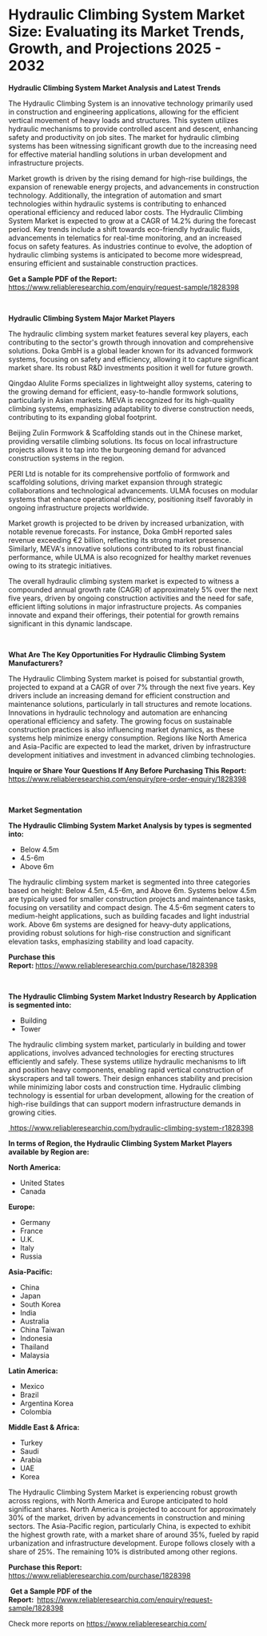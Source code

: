 <p><h1>Hydraulic Climbing System Market Size: Evaluating its Market Trends, Growth, and Projections 2025 - 2032</h1></p><p><strong>Hydraulic Climbing System Market Analysis and Latest Trends</strong></p>
<p><p>The Hydraulic Climbing System is an innovative technology primarily used in construction and engineering applications, allowing for the efficient vertical movement of heavy loads and structures. This system utilizes hydraulic mechanisms to provide controlled ascent and descent, enhancing safety and productivity on job sites. The market for hydraulic climbing systems has been witnessing significant growth due to the increasing need for effective material handling solutions in urban development and infrastructure projects.</p><p>Market growth is driven by the rising demand for high-rise buildings, the expansion of renewable energy projects, and advancements in construction technology. Additionally, the integration of automation and smart technologies within hydraulic systems is contributing to enhanced operational efficiency and reduced labor costs. The Hydraulic Climbing System Market is expected to grow at a CAGR of 14.2% during the forecast period. Key trends include a shift towards eco-friendly hydraulic fluids, advancements in telematics for real-time monitoring, and an increased focus on safety features. As industries continue to evolve, the adoption of hydraulic climbing systems is anticipated to become more widespread, ensuring efficient and sustainable construction practices.</p></p>
<p><strong>Get a Sample PDF of the Report:&nbsp;</strong> <a href="https://www.reliableresearchiq.com/enquiry/request-sample/1828398?utm_campaign=2145&utm_medium=2&utm_source=Github&utm_content=ia&utm_term=28022025&utm_id=hydraulic-climbing-system">https://www.reliableresearchiq.com/enquiry/request-sample/1828398</a></p>
<p>&nbsp;</p>
<p><strong>Hydraulic Climbing System Major Market Players</strong></p>
<p><p>The hydraulic climbing system market features several key players, each contributing to the sector's growth through innovation and comprehensive solutions. Doka GmbH is a global leader known for its advanced formwork systems, focusing on safety and efficiency, allowing it to capture significant market share. Its robust R&D investments position it well for future growth.</p><p>Qingdao Alulite Forms specializes in lightweight alloy systems, catering to the growing demand for efficient, easy-to-handle formwork solutions, particularly in Asian markets. MEVA is recognized for its high-quality climbing systems, emphasizing adaptability to diverse construction needs, contributing to its expanding global footprint.</p><p>Beijing Zulin Formwork & Scaffolding stands out in the Chinese market, providing versatile climbing solutions. Its focus on local infrastructure projects allows it to tap into the burgeoning demand for advanced construction systems in the region.</p><p>PERI Ltd is notable for its comprehensive portfolio of formwork and scaffolding solutions, driving market expansion through strategic collaborations and technological advancements. ULMA focuses on modular systems that enhance operational efficiency, positioning itself favorably in ongoing infrastructure projects worldwide.</p><p>Market growth is projected to be driven by increased urbanization, with notable revenue forecasts. For instance, Doka GmbH reported sales revenue exceeding €2 billion, reflecting its strong market presence. Similarly, MEVA's innovative solutions contributed to its robust financial performance, while ULMA is also recognized for healthy market revenues owing to its strategic initiatives.</p><p>The overall hydraulic climbing system market is expected to witness a compounded annual growth rate (CAGR) of approximately 5% over the next five years, driven by ongoing construction activities and the need for safe, efficient lifting solutions in major infrastructure projects. As companies innovate and expand their offerings, their potential for growth remains significant in this dynamic landscape.</p></p>
<p>&nbsp;</p>
<p><strong>What Are The Key Opportunities For Hydraulic Climbing System Manufacturers?</strong></p>
<p><p>The Hydraulic Climbing System market is poised for substantial growth, projected to expand at a CAGR of over 7% through the next five years. Key drivers include an increasing demand for efficient construction and maintenance solutions, particularly in tall structures and remote locations. Innovations in hydraulic technology and automation are enhancing operational efficiency and safety. The growing focus on sustainable construction practices is also influencing market dynamics, as these systems help minimize energy consumption. Regions like North America and Asia-Pacific are expected to lead the market, driven by infrastructure development initiatives and investment in advanced climbing technologies.</p></p>
<p><strong>Inquire or Share Your Questions If Any Before Purchasing This Report:</strong> <a href="https://www.reliableresearchiq.com/enquiry/pre-order-enquiry/1828398?utm_campaign=2145&utm_medium=2&utm_source=Github&utm_content=ia&utm_term=28022025&utm_id=hydraulic-climbing-system">https://www.reliableresearchiq.com/enquiry/pre-order-enquiry/1828398</a></p>
<p>&nbsp;</p>
<p><strong>Market Segmentation</strong></p>
<p><strong>The Hydraulic Climbing System Market Analysis by types is segmented into:</strong></p>
<p><ul><li>Below 4.5m</li><li>4.5-6m</li><li>Above 6m</li></ul></p>
<p><p>The hydraulic climbing system market is segmented into three categories based on height: Below 4.5m, 4.5-6m, and Above 6m. Systems below 4.5m are typically used for smaller construction projects and maintenance tasks, focusing on versatility and compact design. The 4.5-6m segment caters to medium-height applications, such as building facades and light industrial work. Above 6m systems are designed for heavy-duty applications, providing robust solutions for high-rise construction and significant elevation tasks, emphasizing stability and load capacity.</p></p>
<p><strong>Purchase this Report:&nbsp;</strong><a href="https://www.reliableresearchiq.com/purchase/1828398?utm_campaign=2145&utm_medium=2&utm_source=Github&utm_content=ia&utm_term=28022025&utm_id=hydraulic-climbing-system">https://www.reliableresearchiq.com/purchase/1828398</a></p>
<p>&nbsp;</p>
<p><strong>The Hydraulic Climbing System Market Industry Research by Application is segmented into:</strong></p>
<p><ul><li>Building</li><li>Tower</li></ul></p>
<p><p>The hydraulic climbing system market, particularly in building and tower applications, involves advanced technologies for erecting structures efficiently and safely. These systems utilize hydraulic mechanisms to lift and position heavy components, enabling rapid vertical construction of skyscrapers and tall towers. Their design enhances stability and precision while minimizing labor costs and construction time. Hydraulic climbing technology is essential for urban development, allowing for the creation of high-rise buildings that can support modern infrastructure demands in growing cities.</p></p>
<p><a href="https://www.reliableresearchiq.com/hydraulic-climbing-system-r1828398?utm_campaign=2145&utm_medium=2&utm_source=Github&utm_content=ia&utm_term=28022025&utm_id=hydraulic-climbing-system">&nbsp;https://www.reliableresearchiq.com/hydraulic-climbing-system-r1828398</a></p>
<p><strong>In terms of Region, the Hydraulic Climbing System Market Players available by Region are:</strong></p>
<p>
    <p> <strong> North America: </strong>
        <ul>
            <li>United States</li>
            <li>Canada</li>
        </ul>
        </p> 
    <p> <strong> Europe: </strong>
        <ul>
            <li>Germany</li>
            <li>France</li>
            <li>U.K.</li>
            <li>Italy</li>
            <li>Russia</li>
        </ul>
        </p> 
    <p> <strong> Asia-Pacific: </strong>
        <ul>
            <li>China</li>
            <li>Japan</li>
            <li>South Korea</li>
            <li>India</li>
            <li>Australia</li>
            <li>China Taiwan</li>
            <li>Indonesia</li>
            <li>Thailand</li>
            <li>Malaysia</li>
        </ul>
        </p> 
    <p> <strong> Latin America: </strong>
        <ul>
            <li>Mexico</li>
            <li>Brazil</li>
            <li>Argentina Korea</li>
            <li>Colombia</li>
        </ul>
        </p> 
    <p> <strong> Middle East & Africa: </strong>
        <ul>
            <li>Turkey</li>
            <li>Saudi</li>
            <li>Arabia</li>
            <li>UAE</li>
            <li>Korea</li>
        </ul>
    </p>
    </p>
<p><p>The Hydraulic Climbing System Market is experiencing robust growth across regions, with North America and Europe anticipated to hold significant shares. North America is projected to account for approximately 30% of the market, driven by advancements in construction and mining sectors. The Asia-Pacific region, particularly China, is expected to exhibit the highest growth rate, with a market share of around 35%, fueled by rapid urbanization and infrastructure development. Europe follows closely with a share of 25%. The remaining 10% is distributed among other regions.</p></p>
<p><strong>Purchase this Report: </strong><a href="https://www.reliableresearchiq.com/purchase/1828398?utm_campaign=2145&utm_medium=2&utm_source=Github&utm_content=ia&utm_term=28022025&utm_id=hydraulic-climbing-system">https://www.reliableresearchiq.com/purchase/1828398</a></p>
<p>&nbsp;<strong>Get a Sample PDF of the Report:&nbsp;&nbsp;</strong><a href="https://www.reliableresearchiq.com/enquiry/request-sample/1828398?utm_campaign=2145&utm_medium=2&utm_source=Github&utm_content=ia&utm_term=28022025&utm_id=hydraulic-climbing-system">https://www.reliableresearchiq.com/enquiry/request-sample/1828398</a></p>
<p><strong></strong></p>
<p>Check more reports on <a href="https://www.reliableresearchiq.com/?utm_campaign=2145&utm_medium=2&utm_source=Github&utm_content=ia&utm_term=28022025&utm_id=hydraulic-climbing-system">https://www.reliableresearchiq.com/</a></p>